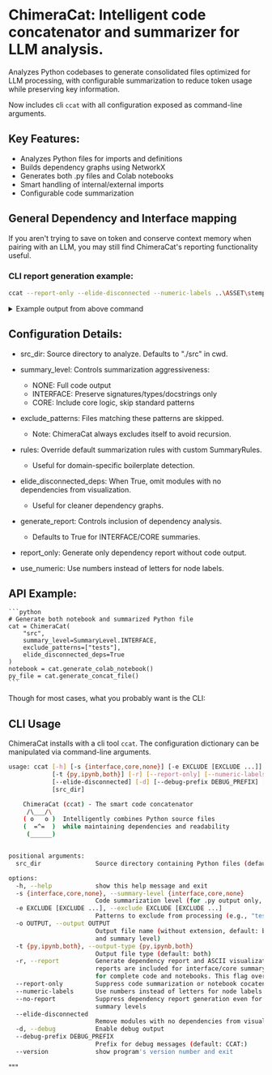 # ChimeraCat: Intelligent code concatenator and summarizer for LLM analysis.

Analyzes Python codebases to generate consolidated files optimized for LLM processing,
with configurable summarization to reduce token usage while preserving key information.

Now includes cli `ccat` with all configuration exposed as command-line arguments.

## Key Features:
- Analyzes Python files for imports and definitions
- Builds dependency graphs using NetworkX
- Generates both .py files and Colab notebooks
- Smart handling of internal/external imports
- Configurable code summarization

## General Dependency and Interface mapping

If you aren't trying to save on token and conserve context memory when pairing with an LLM, you may still find ChimeraCat's reporting functionality useful.

### CLI report generation example:
```bash
ccat --report-only --elide-disconnected --numeric-labels ..\ASSET\stemprover\src > ccat-report.stemprover.txt
```
<details>
<summary>Example output from above command</summary>

</details>

## Configuration Details:
- src_dir: Source directory to analyze. Defaults to "./src" in cwd.
    
- summary_level: Controls summarization aggressiveness:
  - NONE: Full code output
  - INTERFACE: Preserve signatures/types/docstrings only
  - CORE: Include core logic, skip standard patterns
    
- exclude_patterns: Files matching these patterns are skipped.
  - Note: ChimeraCat always excludes itself to avoid recursion.
    
- rules: Override default summarization rules with custom SummaryRules.
  - Useful for domain-specific boilerplate detection.
    
- elide_disconnected_deps: When True, omit modules with no dependencies
  from visualization.
  - Useful for cleaner dependency graphs.
    
- generate_report: Controls inclusion of dependency analysis.
  - Defaults to True for INTERFACE/CORE summaries.
    
- report_only: Generate only dependency report without code output.
    
- use_numeric: Use numbers instead of letters for node labels.

## API Example:
    ```python
    # Generate both notebook and summarized Python file
    cat = ChimeraCat(
        "src",
        summary_level=SummaryLevel.INTERFACE,
        exclude_patterns=["tests"],
        elide_disconnected_deps=True
    )
    notebook = cat.generate_colab_notebook()
    py_file = cat.generate_concat_file()
    ```

Though for most cases, what you probably want is the CLI:

## CLI Usage
ChimeraCat installs with a cli tool `ccat`. The configuration dictionary can be manipulated via command-line arguments.

```bash
usage: ccat [-h] [-s {interface,core,none}] [-e EXCLUDE [EXCLUDE ...]] [-o OUTPUT]
            [-t {py,ipynb,both}] [-r] [--report-only] [--numeric-labels] [--no-report]       
            [--elide-disconnected] [-d] [--debug-prefix DEBUG_PREFIX] [--version]
            [src_dir]

    ChimeraCat (ccat) - The smart code concatenator
     /\___/\
    ( o   o )  Intelligently combines Python source files
    (  =^=  )  while maintaining dependencies and readability
     (______)


positional arguments:
  src_dir               Source directory containing Python files (default: src)

options:
  -h, --help            show this help message and exit
  -s {interface,core,none}, --summary-level {interface,core,none}
                        Code summarization level (for .py output only, default: none)        
  -e EXCLUDE [EXCLUDE ...], --exclude EXCLUDE [EXCLUDE ...]
                        Patterns to exclude from processing (e.g., "test" "temp")
  -o OUTPUT, --output OUTPUT
                        Output file name (without extension, default: based on output type   
                        and summary level)
  -t {py,ipynb,both}, --output-type {py,ipynb,both}
                        Output file type (default: both)
  -r, --report          Generate dependency report and ASCII visualization. By default,      
                        reports are included for interface/core summary levels and excluded  
                        for complete code and notebooks. This flag overrides that behavior.  
  --report-only         Suppress code summarization or notebook cocatenization
  --numeric-labels      Use numbers instead of letters for node labels
  --no-report           Suppress dependency report generation even for interface/core        
                        summary levels
  --elide-disconnected
                        Remove modules with no dependencies from visualization
  -d, --debug           Enable debug output
  --debug-prefix DEBUG_PREFIX
                        Prefix for debug messages (default: CCAT:)
  --version             show program's version number and exit
```

"""
